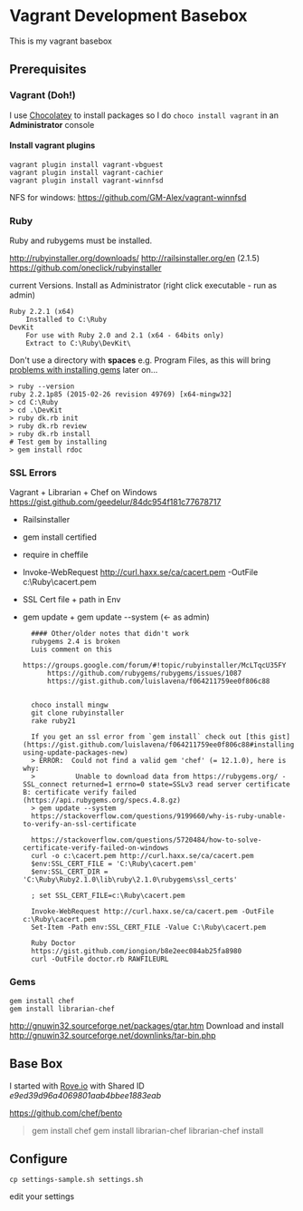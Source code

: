 # Vagrant Development Basebox

This is my vagrant basebox

## Prerequisites

### Vagrant (Doh!)

I use [Chocolatey](https://chocolatey.org/packages) to install packages so I do `choco install vagrant` in an **Administrator** console

#### Install vagrant plugins

```
vagrant plugin install vagrant-vbguest
vagrant plugin install vagrant-cachier
vagrant plugin install vagrant-winnfsd
```

NFS for windows: https://github.com/GM-Alex/vagrant-winnfsd
 
### Ruby

Ruby and rubygems must be installed. 

http://rubyinstaller.org/downloads/
http://railsinstaller.org/en (2.1.5)
https://github.com/oneclick/rubyinstaller

current Versions. Install as Administrator (right click executable - run as admin)

	Ruby 2.2.1 (x64)
		Installed to C:\Ruby
	DevKit
		For use with Ruby 2.0 and 2.1 (x64 - 64bits only)
		Extract to C:\Ruby\DevKit\

		
Don't use a directory with **spaces** e.g. Program Files, as this will bring [problems with installing gems](https://stackoverflow.com/questions/5999507/mingw-make-cant-handle-spaces-in-path) later on...

```
> ruby --version
ruby 2.2.1p85 (2015-02-26 revision 49769) [x64-mingw32]
> cd C:\Ruby
> cd .\DevKit
> ruby dk.rb init
> ruby dk.rb review
> ruby dk.rb install
# Test gem by installing
> gem install rdoc
```

### SSL Errors

Vagrant + Librarian + Chef on Windows
https://gist.github.com/geedelur/84dc954f181c77678717

* Railsinstaller
* gem install certified 
* require in cheffile
* Invoke-WebRequest http://curl.haxx.se/ca/cacert.pem -OutFile c:\Ruby\cacert.pem
* SSL Cert file + path in Env
* gem update + gem update --system (<- as admin)
	
			
		#### Other/older notes that didn't work
		rubygems 2.4 is broken
		Luis comment on this 
			https://groups.google.com/forum/#!topic/rubyinstaller/McLTqcU35FY
			https://github.com/rubygems/rubygems/issues/1087
			https://gist.github.com/luislavena/f064211759ee0f806c88
			
			
		choco install mingw
		git clone rubyinstaller
		rake ruby21

		If you get an ssl error from `gem install` check out [this gist](https://gist.github.com/luislavena/f064211759ee0f806c88#installing-using-update-packages-new)
		> ERROR:  Could not find a valid gem 'chef' (= 12.1.0), here is why:
		>          Unable to download data from https://rubygems.org/ - SSL_connect returned=1 errno=0 state=SSLv3 read server certificate B: certificate verify failed (https://api.rubygems.org/specs.4.8.gz)
		> gem update --system
		https://stackoverflow.com/questions/9199660/why-is-ruby-unable-to-verify-an-ssl-certificate
			
		https://stackoverflow.com/questions/5720484/how-to-solve-certificate-verify-failed-on-windows
		curl -o c:\cacert.pem http://curl.haxx.se/ca/cacert.pem
		$env:SSL_CERT_FILE = 'C:\Ruby\cacert.pem'
		$env:SSL_CERT_DIR = 'C:\Ruby\Ruby2.1.0\lib\ruby\2.1.0\rubygems\ssl_certs'

		; set SSL_CERT_FILE=c:\Ruby\cacert.pem

		Invoke-WebRequest http://curl.haxx.se/ca/cacert.pem -OutFile c:\Ruby\cacert.pem
		Set-Item -Path env:SSL_CERT_FILE -Value C:\Ruby\cacert.pem

		Ruby Doctor
		https://gist.github.com/iongion/b8e2eec084ab25fa8980
		curl -OutFile doctor.rb RAWFILEURL


### Gems

``` 
gem install chef 
gem install librarian-chef 
```
http://gnuwin32.sourceforge.net/packages/gtar.htm
Download and install http://gnuwin32.sourceforge.net/downlinks/tar-bin.php


## Base Box

I started with [Rove.io](http://rove.io/?pattern=rails) with Shared ID *e9ed39d96a4069801aab4bbee1883eab*

https://github.com/chef/bento

> gem install chef
> gem install librarian-chef
> librarian-chef install 

## Configure

```
cp settings-sample.sh settings.sh
```

edit your settings
